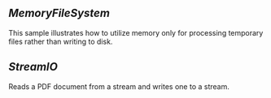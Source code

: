 ## ***MemoryFileSystem***
This sample illustrates how to utilize memory only for processing temporary files rather than writing to disk.

## ***StreamIO***
Reads a PDF document from a stream and writes one to a stream.

